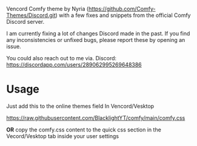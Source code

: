 Vencord Comfy theme by Nyria (https://github.com/Comfy-Themes/Discord.git) with a few fixes and snippets from the official Comfy Discord server. 

I am currently fixing a lot of changes Discord made in the past.
If you find any inconsistencies or unfixed bugs, please report these by opening an issue.

You could also reach out to me via. Discord: https://discordapp.com/users/289062995269648386

# Usage
Just add this to the online themes field In Vencord/Vesktop 

https://raw.githubusercontent.com/BlacklightYT/comfy/main/comfy.css

**OR** copy the comfy.css content to the quick css section in the Vecord/Vesktop tab inside your user settings
